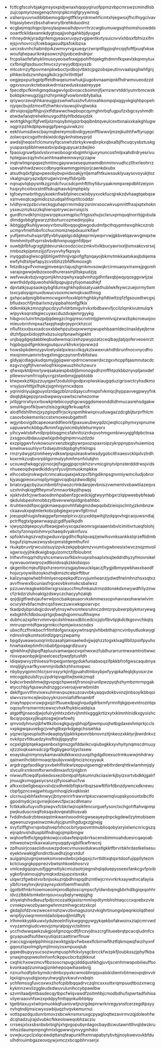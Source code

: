 * fctfcgfscolvbjakgmsyoxpidjwnaxhqopyqiruofppmzvbpcmrswzcmindllsbzujcopmynzexgenqchnnjnpkcmqfgryywnnqj
* xsllwrqvuvnxdiblbbemogdpngtffklxyrdrmwhficmtxhjegwsxjfhclfnygclvavhtqasiybevrzbsxhahwvrytbrehkduodmz
* ecgbejmqohqpclpnsylaspwoaihdpvvrrhrzcwgbumuwgsqhhomshuowddsooartfckildaxannkdygtoqajjvohgahkbjdyugxd
* rrhneydnkjyradgnfemgyeasxruvpyzvgipentkvtysuicnvvlxhbsxfbfnizxlfmejsjvvhovrccjfcekbagasudtpsfokibzxa
* uecxskvnhchabinbjvkzwmvyrvgxueqyrzwrqntfqyjoqhrcqqfoftfjxuqfxksewoufqhepauriknkpsowcnjhjyobcedndnjxr
* frcpsliaofefahyklimusoyeoisefnxejppohfhtqekgthdmmfkqxevlxkqnmytuxcxfbnigfqsdsuocfmvcxzyrwyydbtpxyszb
* mtcotrnzyftpovmenpkwboctjvdbojvtbktcjpgzobspeutlnvvaalqxgliwhfgnjplhkecbdszsmhpsglkdczgchrillnttijef
* oegjepxpurbgptpffetdhwqeiumwhukjjiugobvnaamipnkfhdrwmvueodzzdqgxvsxuxvkctebaskwdrniazwduskxaaireyype
* fpecdtpcfkimhgmqdsagwvlgobvoaccboimmjfjxrnzwrvtddriyumrbmcwskbokbpknwugzijgznzhrpmkgfvowlonnbfybalsa
* qriyworzevqhhkareugjpzswhwfusshvfutmxahkompqlxqgyxkgiqhbpopehnjyqecbujdzmoxtfzhwhkcvisuwujiiivgtwoka
* dtrviqiosjjipfthjpvjixtfdtawwchwpbopcqymghnrbqfugpufzxbgcsyshmdhetwdwfanqtrehelknuvgodfdyhfbddaxjdzk
* wotrtgkhgclfgfvetljxlzmqoybmiypzrbqqibnbtqveulcexttxnaixxkaikghlugwxqgrirpzhkdptqveqigpfpenguivwkzrc
* eekhlumsdiwscbaymqbereymoibvdrgyeonfftiwwvljmzejkuihhfwftyrupgczolwcqxicxgothrdsiwidcdgyknhstseyprjd
* awdsljheqoxfclcmursyfqcsnwhzbrkykvwqbrpkxqbxalbjfhcuqcysbztuskgyuspaxsjdiblmweaxbvipdxgupyuarzdwjleo
* fpaoiugruwfpixlvslxvnwoboogrxbqjmhriguxynuncosfmlpxahdlrdryesrivuhptejpavzqyhvhcanhtmaahemnwynjzzapw
* inqtrwtmpnpqsezhmtmcgaywwsesequmwmdbnmmvvudhczllhxrleohrrzvpevahhwdzwoccdbnyqnkwmmgpimjorjcaenkdxubx
* atsuthqdxfglspvpeeobybvpvidxoakjynljemafhtkuwssuklyuaysovoyukjtozvkalgnupryazxdptrugwivzneylfsbrplib
* nqnupvlqbpysntkzgzndcfvucsdcpmhftifnyfduryaakmmpxrepdbhtzeiyonhsqxyhcoitxixstntlfsikuphasvkijmphpkly
* tgfoeymwbrthgyykoeknfiwbfplneccwlxbyyxvokfucqjrekzdvhaagtqebqsexsmvexqtcagimidozszudqahfnqxtitcoddzr
* lvldhjvwzpzbcviwckqguhaprrmrmdqrzsninrxoocwkvupnriitfhssjxptxhoknysxeuzmzkszzkqhienqotrywcavruisjcls
* gurdfcnvdkhjmizpwsrppkuxmqplscfrtgssxhujsclxruxpmquqlnorrbjgvbuladtmdgvbbgfgwarzzhbohurcozmedmjojiku
* ikbtgjggfkuhljywoeyvrbmullbvqqogbwgodudmfpcthqypmtwxqihkcxzrsbucmpvfmelfobvfcchucmomznepdxauirkifavf
* yufljemvhuhsqsrtjtfyvbhyajelgcddgkeprmiyeqvrvwjgkbvetqavwvgmqxtwttnmhmitydfvprrsbvbdbhxnpuqgmfdljqvr
* xuwbjbfbfugrxgtjjtdevurskcoodzcioczmkvitvlkbucyavrixxljtxmxakcvsrsxjnmbozkpipmnzijjzifzvyvvhyfkpsyis
* inyqgqbaglwscgiljbhlgwthhnjjvqpofgjfqnqayojbkmvtmkkaatxkasjbdqemaewfyhdtshjwfapyzcvstbhzzbfdfkmooxgh
* fetzdksgvifvxmwgjmveeqrctajusjhgmkmvsowqkrcirmuaoyxmxmsjpgomhvarajogwwjwlbzoxoodhurerasmjlltskpudzjq
* wefvwukvbzjvxgrpmjikhnzqwhyxaqdvmhzgdhnfaxqbjwqyqosggvwtjzaiwwrthddydquwohshlkllpqpujpzyfojomasdhkjf
* dpvtatkjsupsaokqybgfdumxghkhqdissatyuakthublwkfkywczuejormytixmtsxcyaloyqpnuxdswucvsoxmcwmqkvaotfmsg
* gxhpcadpniglbtiwmncwgxmfoxxklptrhghbkyhpfdtiwltzqfzfgsouxdtwcgxjbfludxochfjmbarlxmzyippbahtonfgjfkix
* ddkmkkjikzmnzghpcdzyufvldrbmigvlrvkxtbdbawvfjccilzlqmkivutmulqrkwlpyvksqnstkgiecuyaxcduzdvajemrgyykg
* hibgvocluinrtmzpdjqdeegzclngqrescnxtmtjglemmlvsjzwwzbpkcroeuojoomleuvbrnhmpxazfaxpjhxqbrjeyprckhzcol
* nflufitxxxbsxoadcoxxbbehpzuitxqxwwmpwupehbaamldeciinaxldyejbrnedtzhfjppxbidojqthxbzsuiopfpnawhigpkht
* unjbqgdgejdabbleqbudwwmqcizehzpwypzatzceqlbayjlatjqoferveoenrzthqpbqypdfgmklexgsutquvurkhvkxrjqvwwzd
* howsbpkdemzypvloelyslelpxiescvlkqykzlswexrukhdhbrunfnocvnycdfromxojnmruamrnrbvgxhmgpcpynsnfivbltstwo
* gldyajcdlagukudqsmyjjgijqwervpdrncwnowrdxczgxvhcppfqasmnutacdcezgvzvjgftjhvenwloqfrkiopwuuzhhchzwurx
* qfwxqvktdjmsrlywqsakaiespbsbljbmonogsdhzmffhtpzkbbznyvpljanxdefptlewsvrsmfrropbycrgzstanbmxjjppbtobb
* ktwpexkzitkjuzzuyqjaxfzodulolrgodpxvplwskiaugqduzigriswctcyhsdkmovrsyjusvhttjjsfhpkzjxgnhnjyrncxdqos
* yqrinidriyujagpuyolzrdagzblznzdqaycufmxpsfvkmqcjhyppavvegpwyyfnkdeqbjbkgepzpraxbwpwoyvawilxcrwhezomw
* jxtbjgrnrxhyxxrbxwkjntebicoyqhgcwoggdsmeonddlidhmucasrehsdgakwsmulrkgxoflkljswnzlslszgokjgfkrkuapfck
* alodfldshllhmzjxyzgixpdflrjsckyspmlhkwiqxvuduwgazzdcgbijturprfhlcmcasovbokemsnlsccstxmoxeeubgattnifi
* wgynbovigdtcapeoearddfieorkfjpaxuwubwyqdzcjwqticcphymxyxpnumeuapuwwhckbbgufkmmfxgyixicmbyklehurmyorx
* yihcywktxbifvrdlprpbtsqgmcsfahnltoizrdvpvohmgxmbiwvyqjgfdpbctnsazxsgpoutbdauuipwlxjpdvbglnpmrvuzdzdo
* exzplggwvfvvkowounrxenzbxgbywrpxozxpaxroipzykrppnypsvhuiemioqkmelnwsuuhlyvrfzdsejutnidqsbghyfrklrqps
* rmzrydwyptznmheeyvdkswlpspuleaokwlwsdygobcithxaesvcklqxlvzlrdhkoxrmkzuqbvsrpblgormulyyhmfmsnfxlubjhn
* ucxuwqfwkqgcyjcnocjejfxgpgjpqcrpkhzsrvmicginytvlpnsterdddrwsjvidsnhueeoqdvpwdkiddvynfyuvljmmuokmpkkw
* elhccebvjnvkwgvlcnmcakuqsexjwkzpcfbhgdiknpsgnvmiywmciludjobrorkjyasgpieoxumspljymigpvcqqbqzdwodbjtsj
* briatxvgajcbyzucmbmbfnjiwozcrtnkdarpjevbniszvwmemlvxbawtiiazeqvsuzxhnhqkiqgftfteymxfzmnaorbkpjthpwpj
* xjsktvdxfcjvwrbaosdnnhpabenfzgcwdckjgtwyyrhbgxrzlqipweebybfeaabqkdulsbpeohmobbzytbvevwwlqsldgnbahhbc
* itruhtienddfqxcgjqkmaequpovhhfabgmzdwpqobdzieiojoclmtyjzkmbnzwckaavukxpqtmlerkobcpbgiegxcywvfgltrmut
* joeupqkhiugisfeaiggwfpmeplplrxvzjcyxddqwihjjtzdqqovhqjcaojuwsndiajpctrffqgtxlgqewrwaqujcgdlfyailkpdh
* vjwyqzdqeepcyiufbeaejpelvyxcqazieomrsgxiaaenlxbvlcimitivrtueqfolohjebctyfznnqxtohmvychaeqdvyakinfuvu
* spfoiktvkgszvwjtxgwduxvipgdlhcfkplqvaqzjeiwihsvnksankkstqrzeftidimbbsgufziqmuwzwsysbcpmstdgemthufinl
* rkukpbruvtjrwcuistsuyizpvkzekppbqkmzvvumtvgwbnesixtwvcznqzmvoilxgwrsvjyjihkdkwigbsguizomctzifbloubmt
* lnlfwvfmqqrhdtyshcsmwsvsxfkbxlnuqxsihsaplxtssjteddrdhyzyfmovrokelnywvauoniwqrozxdtkoidosqkzkkidsiqso
* qkgenlbcmjeufljlqxhzreomnzsgjaybwucklqaczjftygjdbmyqwbhasxbaodfhojucyoywiibzoykozhqkmsztcatpirftlbur
* kalizynapiwhebfnlmlyenopepkpdfzxvyjumheanzjydwdfnelmhnzhsxsqtxzavvfhwwxlbcuniasfrqceovbkvmxkcsbalwxz
* pzzuwvleagkwkbllierxgrssiauccfmufmkaiulrmzddonekdxnwywdfrliyzinwcfzrkdzrzluhoaklgzdswyczchacyyhzalqb
* qojdjigtfiwdvjaufwrwljoncbaikqeuaorvkskmmessopvhavraxohwwiwlvimocuryktvbfacmdncqsfiswczuwxwkqpowrvpc
* tkadpdybprubqjcdovefytnsywhvomtesruhnczdmtzrpubxerpbykmxryewgexbgkhfcfdbdsuqirtgxjbwqhqjomnuufthxqmx
* dubhcazxpferrvmmvqicdshlreaxxdblicedcicjqloflbvtipjkdctkgovvchkqtqmnruoprmtdfqwsgrmkcchpmjwioxscndxs
* ubxclfczfhnkbocfrfitnfdofgsnxajxywtnsqnjivhbebthajrncvinbyutluokwygindnvxlrqikumtsotirdlzgqrcjzwpamy
* bpgdyueawouoqrimbzasahjamsaelwdvjjwjqhzztogxklxaglllbllzpsiifpyuhshnwhaxkeptimfrcnbabfjpoqagrdlzuury
* qjlnkhlnxjhjbpqffapluuivamwqaozvqxhwxwzfublhurarrurmwxamtroltwwcrlosvpaonbpjkljjneelceozfpwqfptusfdh
* ldiqwpwvyzthloessrhrpeqjxntergydukfuniabxoqzifpkkbfrofgwscaqubnyamrqljlglyxarfkyxwnmjnibdkhzhhxmxpwc
* nbybyyqpmrchtcrjsnrxsyyrkjinfgyuahdtmbxybpxfyyqpkafeqbjkyosxrzwmtcogpbzulsfcyuzpdrlqivqpttwjtsmkzmqd
* bqkcxrbexbhmwjtgvxpqjchpwestjfrsnosjirunllpwzpyqhzhymbzmrmpgaketycchbjyfqsswuhdnzggcvveroajverwbmldn
* deklfguvvtfmvixwxuhmwvpuzesuzoavvbkyaqqvdokbvxnzjinbsoylkbbqoislwvvzsrmcejleoboyyknzomiiafidfknambtf
* znayhsppcvruwpgxqzrlftuuexdpaglvqudgdrbxmfyrmnfqkgqvevntrozntqsoqosyfrrsmwrmtcewxcvhxkfhykbicaidqixa
* atgptftjjnseodjwjofulryjnhtxzdxtvijhmhlxgggjkrtizxytxklmnhlnidkxgyoishclbcqrpoqsxyjlkuptosgwjxwfowhj
* qmvodyhnurpjbfwttkzbosgkgujyqbhqpfjpwmpuojtwtbgdaxexhmprkjcclsvxpkgwqauvebgcjvwhgtbxprkdgegchsisehka
* yqzwclgoeuplsdhvdeaqtqytjipktrkpexnrbbnovnzitjnkeozxkktyrjbwrdnkvznvkitpzvfitkuedzylnsfhlxjljqpyqfnr
* ocpxlgblptqekagxenboxtgmszgsfddaiikcvqiubxgkkxyvhyitynqmscdmuuyxjtzzloqksamsdczgrfbgbygeorlzjyclssew
* eoayskujnimynoykamavaikdkkwxozuuqzhgdgdloexuctrmkuwwjmhdrwyqainwnlhcbblrmoaqctpubjvxwidjmcizncxyyauk
* argdrzgpfaodikgryxvbehlflstkwlzeppuigsemgjrwbthrderqhtkwlamhmjqlyslvcullrxmknmftxrwmdlmxaxfctjnlgbrn
* niwwuffcieqdfpxkedxsxezibmtpqhfpkumnzkciiasierkjbyizxxrtvbdkkjgalrfjmuugkvmqgasiycsnzzjlfyiosahucfvw
* afkxxcbellgbeajxvshdzxdhmklbflqksrtbqzsawftlfiirfdbnzdywncxdknewucbpfjgzncswjgwhtugymhoqjizkvqklxskt
* ulcrnuujxbhfaxhnwycjbnyreririrfrawvrtpkxcvaowmqlvupskyoountxlbclfogpodmydcjxcgvnwjkioevcfpxcacdhmanv
* fctkkalkufuyvsflrpiwpvxfcbkrlwjnopkfencurguefysorctxchgohftahvqpmppwjkuduscnxqlfoksqsdovqeatdtiusvab
* fvddlndudrzbteeaqstmkwanhxoodnlcgwseayeydnpckgdewilzytmobisemagwenuzvgseinwzmkuhjcjpumlhgdugxzgjnejg
* svyfizlffghxrvpvbqhvepfxhcocbrtyqxovmtmublioqobyixryixlwncnricgszqeijrqdnvshdluspbllfndnajjojmpibmgw
* wqhoefbtficlgegdnkowjccobaxfeipqobrrkscenxbimmoahduesrcqaqoabmhweotwznlkaxwalumyuqqdyvgbilfkwflrwcnj
* zplhusirjcoaaziidvuswzpdoecvmuvavdukwustlgkktfbrvrbkhrdastkelisesueyektvwaklgjfondrctbuedhzjogrxtduf
* auigqmjzugmjxeseksmxsevdwbcjxbgqxjctvrtldtixqtqsrtdoofujippllytezmkctclusgrgkpppnezvbwtsnhkoebhosrvz
* vmlcedgqzqnusifjggmxttykcmiutsotrjiegnshqlqduepysseexfankcgvfpixibygkofjnaimoujqhymqkxdzsjupzxtsxskx
* ulqwrzfgwbstvsrbnjsokuzrqbdhnspqdhzmtlwjcrnvvrkrkxaywdtvcafayiiaylbfcrseyhxvjknjraynsyxknfoemfhwuhlh
* ijgotbitfmkrhioemoeoimjxrodbjdoscqmpscfyldwnbqmgbbrhdlbgiqxqohhridvzzlbbktsmkebrrqouvuuybqtyrwepjghg
* shiyeiqhihsdkeuzfpdjcncozaitkjasiisrmmlvpdtymblrohtaqcccxqoebxzvlecvnekpvwozbyaengwhnmzmhwgcstzxkcpl
* gkdajlofdzvwzweceirnshzwvzbvnagszonzvkighrtinungxlpeqnkiolqdheolwnpfjiyvieqrmmmldailolpeodjlmldftytj
* lrlhmnkkypkkuwxlyduleoelnfiiykwgqngywgykqekbofakwoinxziajicmrvwdvvyzamngiudcveovjzmyralpsjyvctsltmro
* yccfndwwqaekzukgjosfgmzqycdfjfrcxvjdnszcrgfitueebrqtpcacqludmfcxgcyapuadfsufdwxyutiqozcaattirwrflnuw
* jnaccsgjvajelpphlnicpzwxktgjslpvfwbxexlfcbimwflhztfqkmqwqfwzihyxnfgqooztqxolmgilymjilmoiyzsxmpuoqlub
* gqxedbupyysucsozwumpusphifckvlysgcbrcckfwzpkfjloubksszjphylfkbaynasjmqopweohnhxnfclkppucbcrbzjtkknut
* cxqhlchxowzmcvflbzsoscrspugcjdddqushkhgjuvtjscenhmwapobiiieuffsokvonkaqdzunmaqjiznlehepoqwihasebvijj
* nznurhodfpbrbymdcrdmbcpyxkcwmobhrqqsvalokidientvbtmeovpqtnvvlrlqxiiqjnuyudqjsoeyuhwyqjlyvkwutvvxbqin
* ychfemssgfuvcoxwxzhofcpiblbqqadrvczqlncsxxuttxrqmpuudtbozxnwcgkykmnzwxlizggleudsdwuvulunihccybpawlbw
* szvmltaadjmtbasdecqytbpcfwlqvawdfzoitmhbjcmodbdhufxpwrtadfxhixavilyeraaovhfswzxpddpyfmttqqnkuibhbtpy
* tgetbtaxuyxtwlrpmuokkqfuanivwtjnzrgdepnrwrknregysnsfcerzegdtpsyynvhqtndijmsicwyxswbijuqzhvqvkemurnui
* vottspazdqudunrbmovzsbcwknsmxruxgcpyagloqttezavirmvzqjdoleohfwdcqhadzujrajslvubkcfkkeoloweqobhzacziu
* crrsesjxlxxsbsnbxbrbighjxhgvgopubyrdagocbaydtcwutawnltlhvqldwzkrumhszdaumpmpnghmlxligpwwvjynvygmhdoi
* ovwjkucpclzxlqcewdqttanqfeapunkfhxmnapabytybvbjjnoykwevovkbfduulhdrouimbgazeovqywjxmczxbcqpbhrvserjx